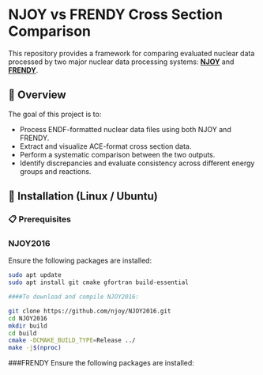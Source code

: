 # NJOY vs FRENDY Cross Section Comparison

This repository provides a framework for comparing evaluated nuclear data processed by two major nuclear data processing systems: **[NJOY](https://github.com/njoy/NJOY2016)** and **[FRENDY](https://rpg.jaea.go.jp/main/en/program_frendy/)**.

## 📘 Overview

The goal of this project is to:
- Process ENDF-formatted nuclear data files using both NJOY and FRENDY.
- Extract and visualize ACE-format cross section data.
- Perform a systematic comparison between the two outputs.
- Identify discrepancies and evaluate consistency across different energy groups and reactions.

## 🔧 Installation (Linux / Ubuntu)

### 📋 Prerequisites
### NJOY2016
Ensure the following packages are installed:
```bash
sudo apt update
sudo apt install git cmake gfortran build-essential

####To download and compile NJOY2016:

git clone https://github.com/njoy/NJOY2016.git
cd NJOY2016
mkdir build
cd build
cmake -DCMAKE_BUILD_TYPE=Release ../
make -j$(nproc)
```
###FRENDY
Ensure the following packages are installed:
```bash
